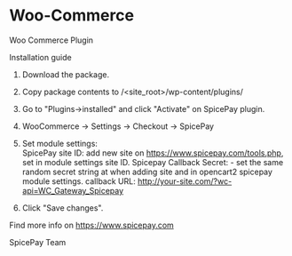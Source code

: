 # Woo-Commerce
Woo Commerce Plugin

Installation guide

1. Download the package.
2. Copy package contents to /<site_root>/wp-content/plugins/
3. Go to "Plugins->installed" and click "Activate" on SpicePay plugin.
4. WooCommerce -> Settings -> Checkout -> SpicePay
5. Set module settings:  
SpicePay site ID:  add new site on https://www.spicepay.com/tools.php, set in module settings site ID.
Spicepay Callback Secret: - set the same random secret string at when adding site and in opencart2 spicepay module settings. 
callback URL: http://your-site.com/?wc-api=WC_Gateway_Spicepay

6. Click "Save changes".

Find more info on https://www.spicepay.com

SpicePay Team
